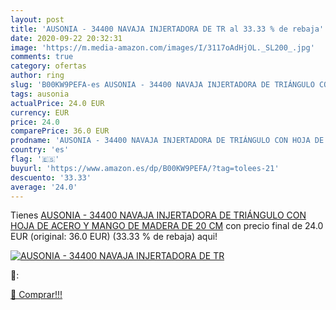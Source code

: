 ```yaml
---
layout: post
title: 'AUSONIA - 34400 NAVAJA INJERTADORA DE TR al 33.33 % de rebaja'
date: 2020-09-22 20:32:31
image: 'https://m.media-amazon.com/images/I/3117oAdHjOL._SL200_.jpg'
comments: true
category: ofertas
author: ring
slug: 'B00KW9PEFA-es AUSONIA - 34400 NAVAJA INJERTADORA DE TRIÁNGULO CON HOJA...'
tags: ausonia
actualPrice: 24.0 EUR
currency: EUR
price: 24.0
comparePrice: 36.0 EUR
prodname: 'AUSONIA - 34400 NAVAJA INJERTADORA DE TRIÁNGULO CON HOJA DE ACERO Y MANGO DE MADERA DE 20 CM'
country: 'es'
flag: '🇪🇸'
buyurl: 'https://www.amazon.es/dp/B00KW9PEFA/?tag=tolees-21'
descuento: '33.33'
average: '24.0'
---
```


Tienes [AUSONIA - 34400 NAVAJA INJERTADORA DE TRIÁNGULO CON HOJA DE ACERO Y MANGO DE MADERA DE 20 CM](https://www.amazon.es/dp/B00KW9PEFA/?tag=tolees-21) con precio final de  24.0 EUR (original: 36.0 EUR) (33.33 %  de rebaja) aqui!

[![AUSONIA - 34400 NAVAJA INJERTADORA DE TR](https://m.media-amazon.com/images/I/3117oAdHjOL._SL200_.jpg)](https://www.amazon.es/dp/B00KW9PEFA/?tag=tolees-21)

🔎:


[🛒 Comprar!!!](https://www.amazon.es/dp/B00KW9PEFA/?tag=tolees-21)
